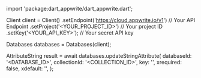 import 'package:dart_appwrite/dart_appwrite.dart';

Client client = Client()
    .setEndpoint('https://cloud.appwrite.io/v1') // Your API Endpoint
    .setProject('<YOUR_PROJECT_ID>') // Your project ID
    .setKey('<YOUR_API_KEY>'); // Your secret API key

Databases databases = Databases(client);

AttributeString result = await databases.updateStringAttribute(
    databaseId: '<DATABASE_ID>',
    collectionId: '<COLLECTION_ID>',
    key: '',
    xrequired: false,
    xdefault: '<DEFAULT>',
);
